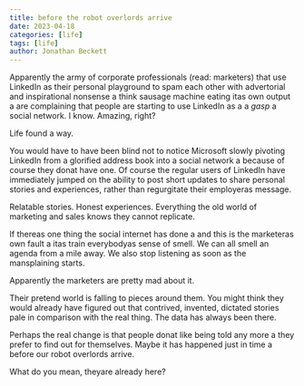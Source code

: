 ```yaml
---
title: before the robot overlords arrive
date: 2023-04-18
categories: [life]
tags: [life]
author: Jonathan Beckett
---
```


Apparently the army of corporate professionals (read: marketers) that use LinkedIn as their personal playground to spam each other with advertorial and inspirational nonsense a think sausage machine eating itas own output a are complaining that people are starting to use LinkedIn as a a *gasp* a social network. I know. Amazing, right?

Life found a way.

You would have to have been blind not to notice Microsoft slowly pivoting LinkedIn from a glorified address book into a social network a because of course they donat have one. Of course the regular users of LinkedIn have immediately jumped on the ability to post short updates to share personal stories and experiences, rather than regurgitate their employeras message.

Relatable stories. Honest experiences. Everything the old world of marketing and sales knows they cannot replicate.

If thereas one thing the social internet has done a and this is the marketeras own fault a itas train everybodyas sense of smell. We can all smell an agenda from a mile away. We also stop listening as soon as the mansplaining starts.

Apparently the marketers are pretty mad about it.

Their pretend world is falling to pieces around them. You might think they would already have figured out that contrived, invented, dictated stories pale in comparison with the real thing. The data has always been there.

Perhaps the real change is that people donat like being told any more a they prefer to find out for themselves. Maybe it has happened just in time a before our robot overlords arrive.

What do you mean, theyare already here?